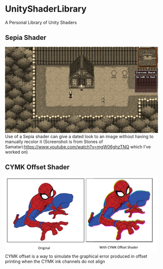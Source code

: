 # UnityShaderLibrary
A Personal Library of Unity Shaders

## Sepia Shader
![](Pictures/Sepia%20Shader.png)
Use of a Sepia shader can give a dated look to an image without having to manually recolor it
(Screenshot is from Stones of Samatari:https://www.youtube.com/watch?v=mgW06ghzTNQ which I've worked on)

## CYMK Offset Shader
![](Pictures/CYMK%20Offset%20Shader.png)
CYMK offset is a way to simulate the graphical error produced in offset printing when the CYMK ink channels do not align
